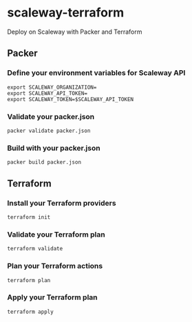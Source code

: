 # scaleway-terraform
Deploy on Scaleway with Packer and Terraform

## Packer

### Define your environment variables for Scaleway API
```
export SCALEWAY_ORGANIZATION=
export SCALEWAY_API_TOKEN=
export SCALEWAY_TOKEN=$SCALEWAY_API_TOKEN
```

### Validate your packer.json
```
packer validate packer.json
```

### Build with your packer.json
```
packer build packer.json
```

## Terraform

### Install your Terraform providers
```
terraform init
```

### Validate your Terraform plan
```
terraform validate
```

### Plan your Terraform actions
```
terraform plan
```

### Apply your Terraform plan
```
terraform apply
```
